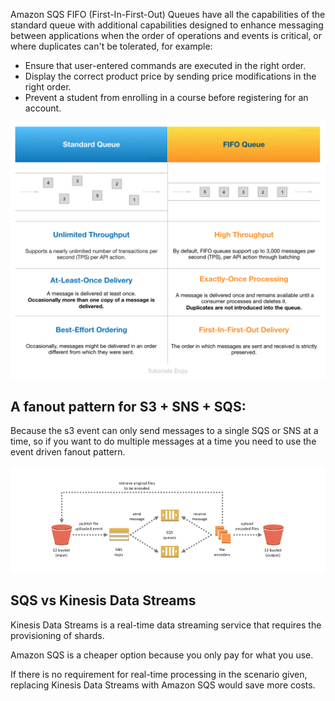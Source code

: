 Amazon SQS FIFO (First-In-First-Out) Queues have all the capabilities of the standard queue with additional capabilities designed to enhance messaging between applications when the order of operations and events is critical, or where duplicates can't be tolerated, for example:

- Ensure that user-entered commands are executed in the right order.
- Display the correct product price by sending price modifications in the right order.
- Prevent a student from enrolling in a course before registering for an account.

![Standard Queue vs FIFO Queue](assets/SQS.png)

## A fanout pattern for S3 + SNS + SQS:

Because the s3 event can only send messages to a single SQS or SNS at a time, so if you want to do multiple messages at a time you need to use the event driven fanout pattern.

![s Queue vs FIFO Queue](assets/event_driven_sns_compute_slide05.png)

## SQS vs Kinesis Data Streams

Kinesis Data Streams is a real-time data streaming service that requires the provisioning of shards.

Amazon SQS is a cheaper option because you only pay for what you use.

If there is no requirement for real-time processing in the scenario given, replacing Kinesis Data Streams with Amazon SQS would save more costs.
